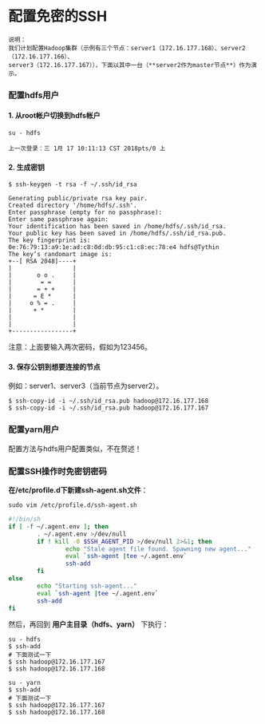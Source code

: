 配置免密的SSH
=================================================================================
```
说明：
我们计划配置Hadoop集群（示例有三个节点：server1（172.16.177.168）、server2（172.16.177.166）、
server3（172.16.177.167）），下面以其中一台（**server2作为master节点**）作为演示。
```

### 配置hdfs用户

#### 1. 从root帐户切换到hdfs帐户

```shell
su - hdfs

上一次登录：三 1月 17 10:11:13 CST 2018pts/0 上
```

#### 2. 生成密钥

```shell
$ ssh-keygen -t rsa -f ~/.ssh/id_rsa

Generating public/private rsa key pair.
Created directory '/home/hdfs/.ssh'.
Enter passphrase (empty for no passphrase):
Enter same passphrase again:
Your identification has been saved in /home/hdfs/.ssh/id_rsa.
Your public key has been saved in /home/hdfs/.ssh/id_rsa.pub.
The key fingerprint is:
0e:76:79:13:a9:1e:ad:c8:0d:db:95:c1:c8:ec:78:e4 hdfs@Tythin
The key‘s randomart image is:
+--[ RSA 2048]----+
|                 |
|       o o .     |
|        = =      |
|       = + +     |
|      = E *      |
|     o % = .     |
|      + *        |
|                 |
|                 |
+-----------------+
```
注意：上面要输入两次密码，假如为123456。

#### 3. 保存公钥到想要连接的节点

例如：server1、server3（当前节点为server2）。
```shell
$ ssh-copy-id -i ~/.ssh/id_rsa.pub hadoop@172.16.177.168
$ ssh-copy-id -i ~/.ssh/id_rsa.pub hadoop@172.16.177.167
```

### 配置yarn用户
配置方法与hdfs用户配置类似，不在赘述！

### 配置SSH操作时免密钥密码
**在/etc/profile.d下新建ssh-agent.sh文件**：
```shell
sudo vim /etc/profile.d/ssh-agent.sh
```
```bash
#!/bin/sh
if [ -f ~/.agent.env ]; then
        . ~/.agent.env >/dev/null
        if ! kill -0 $SSH_AGENT_PID >/dev/null 2>&1; then
                echo "Stale agent file found. Spawning new agent..."
                eval `ssh-agent |tee ~/.agent.env`
                ssh-add
        fi
else
        echo "Starting ssh-agent..."
        eval `ssh-agent |tee ~/.agent.env`
        ssh-add
fi
```
然后，再回到 **用户主目录（hdfs、yarn）** 下执行：
```shell
su - hdfs
$ ssh-add
# 下面测试一下
$ ssh hadoop@172.16.177.167
$ ssh hadoop@172.16.177.168
```
```shell
su - yarn
$ ssh-add
# 下面测试一下
$ ssh hadoop@172.16.177.167
$ ssh hadoop@172.16.177.168
```
